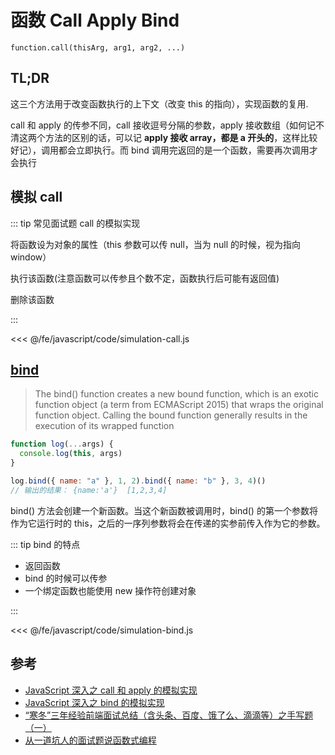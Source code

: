 # 函数 Call Apply Bind

`function.call(thisArg, arg1, arg2, ...)`

## TL;DR

这三个方法用于改变函数执行的上下文（改变 this 的指向），实现函数的复用.

call 和 apply 的传参不同，call 接收逗号分隔的参数，apply 接收数组（如何记不清这两个方法的区别的话，可以记 **apply 接收 array，都是 a 开头的**，这样比较好记），调用都会立即执行。而 bind 调用完返回的是一个函数，需要再次调用才会执行

## 模拟 call

::: tip 常见面试题 call 的模拟实现

将函数设为对象的属性（this 参数可以传 null，当为 null 的时候，视为指向 window）

执行该函数(注意函数可以传参且个数不定，函数执行后可能有返回值)

删除该函数

:::

<<< @/fe/javascript/code/simulation-call.js

## [bind](https://developer.mozilla.org/en-US/docs/Web/JavaScript/Reference/Global_objects/Function/bind)

> The bind() function creates a new bound function, which is an exotic function object (a term from ECMAScript 2015) that wraps the original function object. Calling the bound function generally results in the execution of its wrapped function

```js
function log(...args) {
  console.log(this, args)
}

log.bind({ name: "a" }, 1, 2).bind({ name: "b" }, 3, 4)()
// 输出的结果： {name:'a'}  [1,2,3,4]
```

bind() 方法会创建一个新函数。当这个新函数被调用时，bind() 的第一个参数将作为它运行时的 this，之后的一序列参数将会在传递的实参前传入作为它的参数。

::: tip bind 的特点

- 返回函数
- bind 的时候可以传参
- 一个绑定函数也能使用 new 操作符创建对象

:::

<<< @/fe/javascript/code/simulation-bind.js

## 参考

- [JavaScript 深入之 call 和 apply 的模拟实现](https://github.com/mqyqingfeng/Blog/issues/11)
- [JavaScript 深入之 bind 的模拟实现](https://github.com/mqyqingfeng/Blog/issues/12)
- [“寒冬”三年经验前端面试总结（含头条、百度、饿了么、滴滴等）之手写题（一）](https://juejin.im/post/5d9eef20e51d45781332e961#heading-8)
- [从一道坑人的面试题说函数式编程](https://www.h5jun.com/post/parseInt-to-functional.html)
